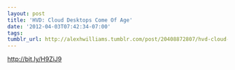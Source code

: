 ```yaml
---
layout: post
title: 'HVD: Cloud Desktops Come Of Age'
date: '2012-04-03T07:42:34-07:00'
tags: 
tumblr_url: http://alexhwilliams.tumblr.com/post/20408872807/hvd-cloud-desktops-come-of-age
---
```

<p><a href="http://bit.ly/H9ZiJ9">http://bit.ly/H9ZiJ9</a></p>

